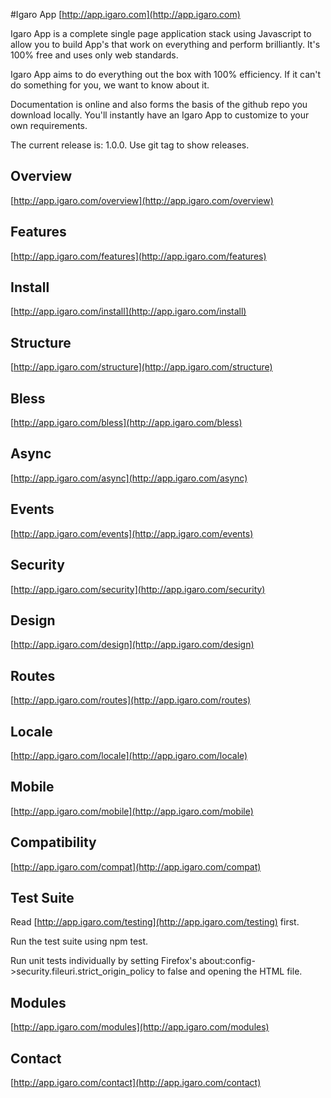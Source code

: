 #Igaro App [http://app.igaro.com](http://app.igaro.com)

Igaro App is a complete single page application stack using Javascript to allow you to build
App's that work on everything and perform brilliantly. It's 100% free and uses only web standards.

Igaro App aims to do everything out the box with 100% efficiency.
If it can't do something for you, we want to know about it.

Documentation is online and also forms the basis of the github repo you download locally.
You'll instantly have an Igaro App to customize to your own requirements.

The current release is: 1.0.0. Use git tag to show releases.

## Overview

[http://app.igaro.com/overview](http://app.igaro.com/overview)

## Features

[http://app.igaro.com/features](http://app.igaro.com/features)

## Install

[http://app.igaro.com/install](http://app.igaro.com/install)

## Structure

[http://app.igaro.com/structure](http://app.igaro.com/structure)

## Bless

[http://app.igaro.com/bless](http://app.igaro.com/bless)

## Async

[http://app.igaro.com/async](http://app.igaro.com/async)

## Events

[http://app.igaro.com/events](http://app.igaro.com/events)

## Security

[http://app.igaro.com/security](http://app.igaro.com/security)

##  Design

[http://app.igaro.com/design](http://app.igaro.com/design)

##  Routes

[http://app.igaro.com/routes](http://app.igaro.com/routes)

##  Locale

[http://app.igaro.com/locale](http://app.igaro.com/locale)

##  Mobile

[http://app.igaro.com/mobile](http://app.igaro.com/mobile)

##  Compatibility

[http://app.igaro.com/compat](http://app.igaro.com/compat)

##  Test Suite

Read [http://app.igaro.com/testing](http://app.igaro.com/testing) first.

Run the test suite using npm test.

Run unit tests individually by setting Firefox's about:config->security.fileuri.strict_origin_policy to false and opening the HTML file.

##  Modules

[http://app.igaro.com/modules](http://app.igaro.com/modules)

##  Contact

[http://app.igaro.com/contact](http://app.igaro.com/contact)
